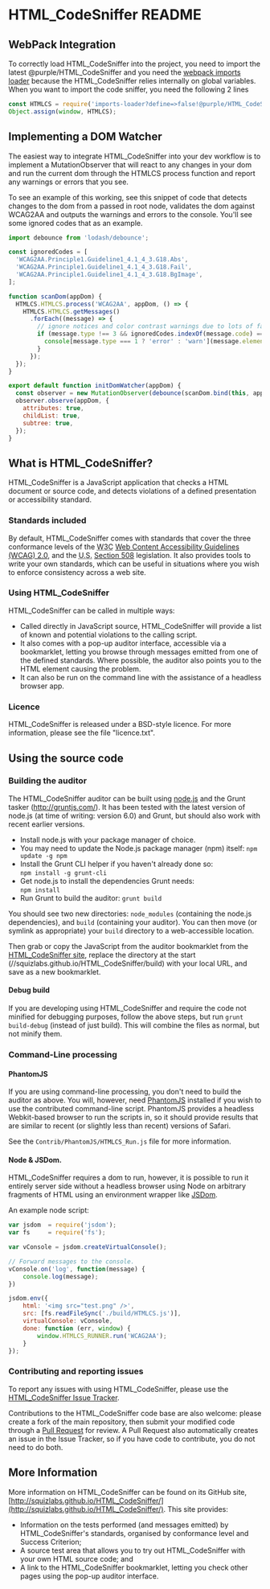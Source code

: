 # HTML_CodeSniffer README

## WebPack Integration

To correctly load HTML_CodeSniffer into the project, you need to import the latest @purple/HTML_CodeSniffer
and you need the [webpack imports loader](https://github.com/webpack-contrib/imports-loader) because the
HTML_CodeSniffer relies internally on global variables. When you want to import the code sniffer, you need the following 2 lines

```javascript
const HTMLCS = require('imports-loader?define=>false!@purple/HTML_CodeSniffer');
Object.assign(window, HTMLCS);
````

## Implementing a DOM Watcher

The easiest way to integrate HTML_CodeSniffer into your dev workflow is to implement a MutationObserver that will react to
any changes in your dom and run the current dom through the HTMLCS process function and report any warnings or errors that you see.

To see an example of this working, see this snippet of code that detects changes to the dom from a passed in root node,
validates the dom against WCAG2AA and outputs the warnings and errors to the console. You'll see some ignored codes that
as an example.

```javascript
import debounce from 'lodash/debounce';

const ignoredCodes = [
  'WCAG2AA.Principle1.Guideline1_4.1_4_3.G18.Abs',
  'WCAG2AA.Principle1.Guideline1_4.1_4_3.G18.Fail',
  'WCAG2AA.Principle1.Guideline1_4.1_4_3.G18.BgImage',
];

function scanDom(appDom) {
  HTMLCS.HTMLCS.process('WCAG2AA', appDom, () => {
    HTMLCS.HTMLCS.getMessages()
      .forEach((message) => {
        // ignore notices and color contrast warnings due to lots of false positives
        if (message.type !== 3 && ignoredCodes.indexOf(message.code) === -1) {
          console[message.type === 1 ? 'error' : 'warn'](message.element, message.msg, message.code); // eslint-disable-line no-console
        }
      });
  });
}

export default function initDomWatcher(appDom) {
  const observer = new MutationObserver(debounce(scanDom.bind(this, appDom), 250));
  observer.observe(appDom, {
    attributes: true,
    childList: true,
    subtree: true,
  });
}
```

## What is HTML_CodeSniffer?

HTML_CodeSniffer is a JavaScript application that checks a HTML document
or source code, and detects violations of a defined presentation or accessibility
standard.

### Standards included

By default, HTML\_CodeSniffer comes with standards that cover the three conformance
levels of the <abbr title="World Wide Web Consortium">W3C</abbr> [Web Content Accessibility Guidelines (WCAG) 2.0](http://www.w3.org/TR/WCAG20),
and the <abbr title="United States of America">U.S.</abbr> [Section 508](http://section508.gov/index.cfm?fuseAction=stdsdoc) legislation.
It also provides tools to write your own standards, which can be useful in situations
where you wish to enforce consistency across a web site.

### Using HTML_CodeSniffer

HTML\_CodeSniffer can be called in multiple ways:
* Called directly in JavaScript source, HTML_CodeSniffer will provide a list of known
  and potential violations to the calling script.
* It also comes with a pop-up auditor interface, accessible via a bookmarklet,
  letting you browse through messages emitted from one of the defined standards. 
  Where possible, the auditor also points you to the HTML element causing the problem.
* It can also be run on the command line with the assistance of a headless browser app.

### Licence

HTML_CodeSniffer is released under a BSD-style licence. For more information,
please see the file "licence.txt".

## Using the source code

### Building the auditor

The HTML\_CodeSniffer auditor can be built using [node.js](https://nodejs.org/) and the Grunt
tasker (http://gruntjs.com/). It has been tested with the latest version of node.js
(at time of writing: version 6.0) and Grunt, but should also work with recent
earlier versions. 

* Install node.js with your package manager of choice.
* You may need to update the Node.js package manager (npm) itself: 
  <code>npm update -g npm</code>
* Install the Grunt CLI helper if you haven't already done so:  
  <code>npm install -g grunt-cli</code>
* Get node.js to install the dependencies Grunt needs:  
  <code>npm install</code>
* Run Grunt to build the auditor:
  <code>grunt build</code>
  
You should see two new directories: <code>node_modules</code> (containing the node.js
dependencies), and <code>build</code> (containing your auditor). You can then move
(or symlink as appropriate) your <code>build</code> directory to a web-accessible
location.

Then grab or copy the JavaScript from the auditor bookmarklet from the [HTML_CodeSniffer site](https://squizlabs.github.io/HTML_CodeSniffer),
replace the directory at the start (//squizlabs.github.io/HTML_CodeSniffer/build) with your local URL, and save as a new bookmarklet.

#### Debug build

If you are developing using HTML\_CodeSniffer and require the code not minified for
debugging purposes, follow the above steps, but run <code>grunt build-debug</code>
(instead of just build). This will combine the files as normal, but not minify them.
  
### Command-Line processing

#### PhantomJS

If you are using command-line processing, you don't need to build the auditor as above.
You will, however, need [PhantomJS](http://www.phantomjs.org/) installed if you wish to
use the contributed command-line script. PhantomJS provides a headless Webkit-based
browser to run the scripts in, so it should provide results that are similar to 
recent (or slightly less than recent) versions of Safari.

See the <code>Contrib/PhantomJS/HTMLCS_Run.js</code> file for more information.

#### Node & JSDom.

HTML_CodeSniffer requires a dom to run, however, it is possible to run it entirely
server side without a headless browser using Node on arbitrary fragments of HTML using
an environment wrapper like [JSDom](https://github.com/tmpvar/jsdom).

An example node script:
```javascript
var jsdom  = require('jsdom');
var fs     = require('fs');

var vConsole = jsdom.createVirtualConsole();

// Forward messages to the console.
vConsole.on('log', function(message) {
    console.log(message);
})

jsdom.env({
    html: '<img src="test.png" />',
    src: [fs.readFileSync('./build/HTMLCS.js')],
    virtualConsole: vConsole,
    done: function (err, window) {
        window.HTMLCS_RUNNER.run('WCAG2AA');
    }
});
```

### Contributing and reporting issues

To report any issues with using HTML_CodeSniffer, please use the
[HTML_CodeSniffer Issue Tracker](http://github.com/squizlabs/HTML_CodeSniffer/issues).

Contributions to the HTML_CodeSniffer code base are also welcome: please create a
fork of the main repository, then submit your modified code through a
[Pull Request](http://help.github.com/send-pull-requests/) for review. A Pull Request
also automatically creates an issue in the Issue Tracker, so if you have code to
contribute, you do not need to do both.

## More Information

More information on HTML_CodeSniffer can be found on its GitHub site,
[http://squizlabs.github.io/HTML_CodeSniffer/](http://squizlabs.github.io/HTML_CodeSniffer/). This site provides:

- Information on the tests performed (and messages emitted) by HTML_CodeSniffer's standards, organised by conformance level and Success Criterion;
- A source test area that allows you to try out HTML_CodeSniffer with your own HTML source code; and
- A link to the HTML_CodeSniffer bookmarklet, letting you check other pages using the pop-up auditor interface.
